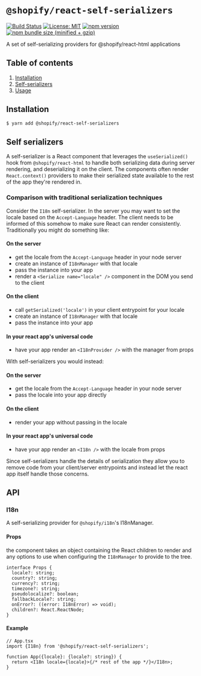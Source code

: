 # `@shopify/react-self-serializers`

[![Build Status](https://travis-ci.org/Shopify/quilt.svg?branch=master)](https://travis-ci.org/Shopify/quilt)
[![License: MIT](https://img.shields.io/badge/License-MIT-green.svg)](LICENSE.md) [![npm version](https://badge.fury.io/js/%40shopify%2Freact-self-serializers.svg)](https://badge.fury.io/js/%40shopify%2Freact-self-serializers.svg) [![npm bundle size (minified + gzip)](https://img.shields.io/bundlephobia/minzip/@shopify/react-self-serializers.svg)](https://img.shields.io/bundlephobia/minzip/@shopify/react-self-serializers.svg)

A set of self-serializing providers for @shopify/react-html applications

## Table of contents

1. [Installation](#installation)
1. [Self-serializers](#self-serializers)
1. [Usage](#usage)

## Installation

```bash
$ yarn add @shopify/react-self-serializers
```

## Self serializers

A self-serializer is a React component that leverages the `useSerialized()` hook from `@shopify/react-html` to handle both serializing data during server rendering, and deserializing it on the client. The components often render `React.context()` providers to make their serialized state available to the rest of the app they're rendered in.

### Comparison with traditional serialization techniques

Consider the `I18n` self-serializer. In the server you may want to set the locale based on the `Accept-Language` header. The client needs to be informed of this somehow to make sure React can render consistently. Traditionally you might do something like:

#### On the server

- get the locale from the `Accept-Language` header in your node server
- create an instance of `I18nManager` with that locale
- pass the instance into your app
- render a `<Serialize name="locale" />` component in the DOM you send to the client

#### On the client

- call `getSerialized('locale')` in your client entrypoint for your locale
- create an instance of `I18nManager` with that locale
- pass the instance into your app

#### In your react app's universal code

- have your app render an `<I18nProvider />` with the manager from props

With self-serializers you would instead:

#### On the server

- get the locale from the `Accept-Language` header in your node server
- pass the locale into your app directly

#### On the client

- render your app without passing in the locale

#### In your react app's universal code

- have your app render an `<I18n />` with the locale from props

Since self-serializers handle the details of serialization they allow you to remove code from your client/server entrypoints and instead let the react app itself handle those concerns.

## API

### I18n

A self-serializing provider for `@shopify/i18n`'s I18nManager.

#### Props

the component takes an object containing the React children to render and any options to use when configuring the `I18nManager` to provide to the tree.

```tsx
interface Props {
  locale?: string;
  country?: string;
  currency?: string;
  timezone?: string;
  pseudolocalize?: boolean;
  fallbackLocale?: string;
  onError?: ((error: I18nError) => void);
  children?: React.ReactNode;
}
```

#### Example

```tsx
// App.tsx
import {I18n} from '@shopify/react-self-serializers';

function App({locale}: {locale?: string}) {
  return <I18n locale={locale}>{/* rest of the app */}</I18n>;
}
```
